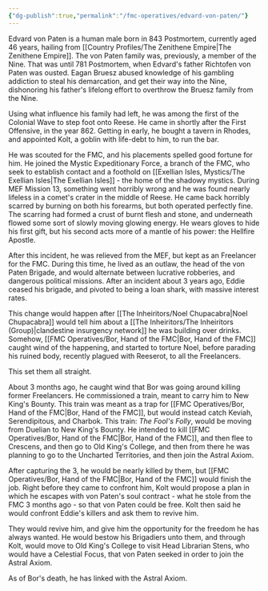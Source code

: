 ```yaml
---
{"dg-publish":true,"permalink":"/fmc-operatives/edvard-von-paten/"}
---
```


Edvard von Paten is a human male born in 843 Postmortem, currently aged 46 years, hailing from [[Country Profiles/The Zenithene Empire\|The Zenithene Empire]]. The von Paten family was, previously, a member of the Nine. That was until 781 Postmortem, when Edvard's father Richtofen von Paten was ousted. Eagan Bruesz abused knowledge of his gambling addiction to steal his demarcation, and get their way into the Nine, dishonoring his father's lifelong effort to overthrow the Bruesz family from the Nine.

Using what influence his family had left, he was among the first of the Colonial Wave to step foot onto Reese. He came in shortly after the First Offensive, in the year 862. Getting in early, he bought a tavern in Rhodes, and appointed Kolt, a goblin with life-debt to him, to run the bar.

He was scouted for the FMC, and his placements spelled good fortune for him. He joined the Mystic Expeditionary Force, a branch of the FMC, who seek to establish contact and a foothold on [[Exellian Isles, Mystics/The Exellian Isles\|The Exellian Isles]] - the home of the shadowy mystics. During MEF Mission 13, something went horribly wrong and he was found nearly lifeless in a comet's crater in the middle of Reese. He came back horribly scarred by burning on both his forearms, but both operated perfectly fine. The scarring had formed a crust of burnt flesh and stone, and underneath flowed some sort of slowly moving glowing energy. He wears gloves to hide his first gift, but his second acts more of a mantle of his power: the Hellfire Apostle.

After this incident, he was relieved from the MEF, but kept as an Freelancer for the FMC. During this time, he lived as an outlaw, the head of the von Paten Brigade, and would alternate between lucrative robberies, and dangerous political missions. After an incident about 3 years ago, Eddie ceased his brigade, and pivoted to being a loan shark, with massive interest rates.

This change would happen after [[The Inheiritors/Noel Chupacabra\|Noel Chupacabra]] would tell him about a [[The Inheiritors/The Inheiritors (Group)\|clandestine insurgency network]] he was building over drinks.  Somehow, [[FMC Operatives/Bor, Hand of the FMC\|Bor, Hand of the FMC]] caught wind of the happening, and started to torture Noel, before parading his ruined body, recently plagued with Reeserot, to all the Freelancers.

This set them all straight.

About 3 months ago, he caught wind that Bor was going around killing former Freelancers. He commissioned a train, meant to carry him to New King's Bounty. This train was meant as a trap for [[FMC Operatives/Bor, Hand of the FMC\|Bor, Hand of the FMC]], but would instead catch Keviah, Serendipitous, and Charbok. This train: *The Fool's Folly*, would be moving from Duelian to New King's Bounty. He intended to kill [[FMC Operatives/Bor, Hand of the FMC\|Bor, Hand of the FMC]], and then flee to Crescens, and then go to Old King's College, and then from there he was planning to go to the Uncharted Territories, and then join the Astral Axiom.

After capturing the 3, he would be nearly killed by them, but [[FMC Operatives/Bor, Hand of the FMC\|Bor, Hand of the FMC]] would finish the job. Right before they came to confront him, Kolt would propose a plan in which he escapes with von Paten's soul contract - what he stole from the FMC 3 months ago - so that von Paten could be free. Kolt then said he would confront Eddie's killers and ask them to revive him.

They would revive him, and give him the opportunity for the freedom he has always wanted. He would bestow his Brigadiers unto them, and through Kolt, would move to Old King's College to visit Head Librarian Stens, who would have a Celestial Focus, that von Paten seeked in order to join the Astral Axiom.

As of Bor's death, he has linked with the Astral Axiom.